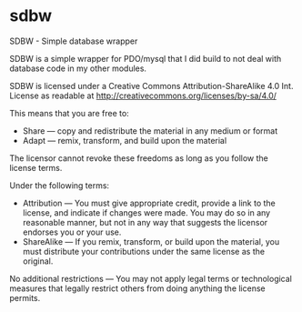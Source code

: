 # sdbw
SDBW - Simple database wrapper

SDBW is a simple wrapper for PDO/mysql that I did build to not deal with
database code in my other modules.

SDBW is licensed under a Creative Commons Attribution-ShareAlike 4.0 Int.
License as readable at http://creativecommons.org/licenses/by-sa/4.0/

This means that you are free to:

 * Share — copy and redistribute the material in any medium or format
 * Adapt — remix, transform, and build upon the material

The licensor cannot revoke these freedoms as long as you follow the license
terms.

Under the following terms:

 * Attribution — You must give appropriate credit, provide a link to the
license, and indicate if changes were made. You may do so in any reasonable
manner, but not in any way that suggests the licensor endorses you or your
use.
 * ShareAlike — If you remix, transform, or build upon the material, you must
distribute your contributions under the same license as the original.

No additional restrictions — You may not apply legal terms or technological
measures that legally restrict others from doing anything the license
permits.
